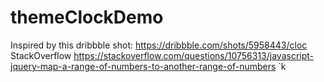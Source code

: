 # themeClockDemo
Inspired by this dribbble shot: 
https://dribbble.com/shots/5958443/cloc
StackOverflow https://stackoverflow.com/questions/10756313/javascript-jquery-map-a-range-of-numbers-to-another-range-of-numbers
`k
